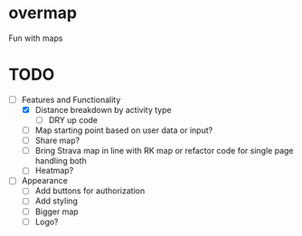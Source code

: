 # overmap
Fun with maps

# TODO

- [ ] Features and Functionality
  - [x] Distance breakdown by activity type
    - [ ] DRY up code
  - [ ] Map starting point based on user data or input?
  - [ ] Share map?
  - [ ] Bring Strava map in line with RK map or refactor code for single page handling both
  - [ ] Heatmap?
- [ ] Appearance
  - [ ] Add buttons for authorization
  - [ ] Add styling
  - [ ] Bigger map
  - [ ] Logo?